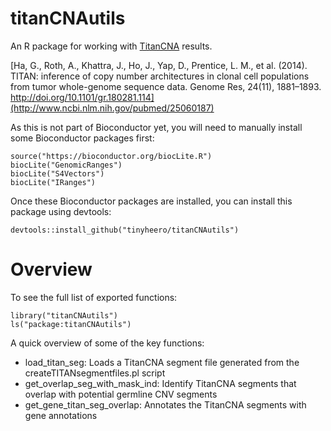 # titanCNAutils

An R package for working with [TitanCNA](https://github.com/gavinha/TitanCNA) results.

[Ha, G., Roth, A., Khattra, J., Ho, J., Yap, D., Prentice, L. M., et al. (2014). TITAN: inference of copy number architectures in clonal cell populations from tumor whole-genome sequence data. Genome Res, 24(11), 1881–1893. http://doi.org/10.1101/gr.180281.114](http://www.ncbi.nlm.nih.gov/pubmed/25060187)

As this is not part of Bioconductor yet, you will need to manually install some Bioconductor packages first:

```{r}
source("https://bioconductor.org/biocLite.R")
biocLite("GenomicRanges")
biocLite("S4Vectors")
biocLite("IRanges")
```

Once these Bioconductor packages are installed, you can install this package using devtools:

```{r}
devtools::install_github("tinyheero/titanCNAutils")
```

# Overview

To see the full list of exported functions:

```{r}
library("titanCNAutils")
ls("package:titanCNAutils")
```

A quick overview of some of the key functions:

* load_titan_seg: Loads a TitanCNA segment file generated from the createTITANsegmentfiles.pl script
* get_overlap_seg_with_mask_ind: Identify TitanCNA segments that overlap with potential germline CNV segments
* get_gene_titan_seg_overlap: Annotates the TitanCNA segments with gene annotations
